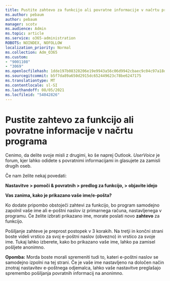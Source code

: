```yaml
---
title: Pustite zahtevo za funkcijo ali povratne informacije v načrtu programa
ms.author: pebaum
author: pebaum
manager: scotv
ms.audience: Admin
ms.topic: article
ms.service: o365-administration
ROBOTS: NOINDEX, NOFOLLOW
localization_priority: Normal
ms.collection: Adm_O365
ms.custom:
- "9001108"
- "3069"
ms.openlocfilehash: 1dde197b08328206e19e9943a56c06d9942cbaec9c04c97a18dcc821c822ff16
ms.sourcegitcommit: b5f7da89a650d2915dc652449623c78be6247175
ms.translationtype: MT
ms.contentlocale: sl-SI
ms.lasthandoff: 08/05/2021
ms.locfileid: "54042826"
---
```

# <a name="leave-a-feature-request-or-feedback-on-app-design"></a>Pustite zahtevo za funkcijo ali povratne informacije v načrtu programa

Cenimo, da delite svoje misli z drugimi, ko še naprej Outlook. *UserVoice* je forum, kjer lahko odidete s povratnimi informacijami in glasujete za zamisli drugih oseb.  

Če nam želite nekaj povedati: 

**Nastavitve > pomoči & povratnih > predlog za funkcijo, > objavite idejo** 

**Vas zanima, kako je prikazano vaše ime/e-pošta?**

Ko dodate pripombo obstoječi zahtevi za funkcijo, bo program samodejno zapolnil vaše ime ali e-poštni naslov iz primarnega računa, nastavljenega v programu. Če želite izbrati prikazano ime, morate poslati novo **zahtevo** za funkcijo. 

Pošiljanje zahteve je preprost postopek v 3 korakih. Na tretji in končni strani boste videli vrstico za svoj e-poštni naslov (obvezno) in vrstico za svoje ime. Tukaj lahko izberete, kako bo prikazano vaše ime, lahko pa zamisel pošljete anonimno. 

**Opomba:** Morda boste morali spremeniti tudi to, kateri e-poštni naslov se samodejno izpolni na tej strani. Če je vaše ime nastavljeno na določen način znotraj nastavitev e-poštnega odjemalca, lahko vaše nastavitve preglašajo spremembo pošiljanja povratnih informacij na anonimno. 

